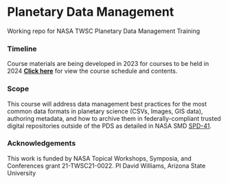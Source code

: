 # Planetary Data Management
Working repo for NASA TWSC Planetary Data Management Training

### Timeline
Course materials are being developed in 2023 for courses to be held in 2024
**[Click here](https://github.com/mahunterUSGS/TWSC_Data_Management/blob/main/DOCS/Schedule.md)** for view the course schedule and contents.

### Scope
This course will address data management best practices for the most common data formats in planetary science (CSVs, Images, GIS data), authoring metadata, and how to archive them in federally-compliant trusted digital repositories outside of the PDS as detailed in NASA SMD [SPD-41](https://science.nasa.gov/science-red/s3fs-public/atoms/files/Scientific%20Information%20policy%20SPD-41.pdf).

### Acknowledgements
This work is funded by NASA Topical Workshops, Symposia, and Conferences grant 21-TWSC21-0022. PI David Williams, Arizona State University
